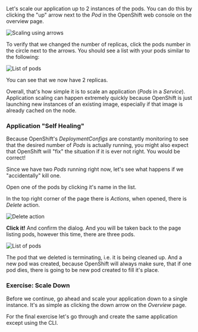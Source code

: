 Let's scale our application up to 2 instances of the pods. You can do this by clicking the "up" arrow next to
the *Pod* in the OpenShift web console on the overview page.

![Scaling using arrows](../../assets/intro-openshift/getting-started/4scaling-arrows.png)

To verify that we changed the number of replicas, click the pods number in the circle next to the arrows.
You should see a list with your pods similar to the following:

![List of pods](../../assets/intro-openshift/getting-started/4scaling-pods.png)

You can see that we now have 2 replicas.

Overall, that's how simple it is to scale an application (*Pods* in a
*Service*). Application scaling can happen extremely quickly because OpenShift
is just launching new instances of an existing image, especially if that image
is already cached on the node.

### Application "Self Healing"

Because OpenShift's *DeploymentConfigs* are constantly monitoring to see that the desired number
of *Pods* is actually running, you might also expect that OpenShift will "fix" the
situation if it is ever not right. You would be correct!

Since we have two *Pods* running right now, let's see what happens if we
"accidentally" kill one.

Open one of the pods by clicking it's name in the list.

In the top right corner of the page there is _Actions_, when opened, there is _Delete_ action.

![Delete action](../../assets/intro-openshift/getting-started/4scaling-actions.png)

**Click it!** And confirm the dialog. And you will be taken back to the page listing pods, however
this time, there are three pods.

![List of pods](../../assets/intro-openshift/getting-started/4scaling-terminating.png)

The pod that we deleted is terminating, i.e. it is being cleaned up. And a new pod was created, because
OpenShift will always make sure, that if one pod dies, there is going to be new pod created to
fill it's place.

### Exercise: Scale Down

Before we continue, go ahead and scale your application down to a single
instance. It's as simple as clicking the down arrow on the _Overview_ page.

For the final exercise let's go through  and create the same application except using the CLI. 

